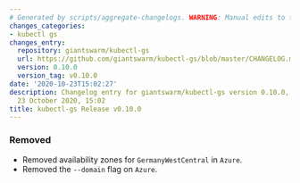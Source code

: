 ```yaml
---
# Generated by scripts/aggregate-changelogs. WARNING: Manual edits to this files will be overwritten.
changes_categories:
- kubectl gs
changes_entry:
  repository: giantswarm/kubectl-gs
  url: https://github.com/giantswarm/kubectl-gs/blob/master/CHANGELOG.md#0100---2020-10-23
  version: 0.10.0
  version_tag: v0.10.0
date: '2020-10-23T15:02:27'
description: Changelog entry for giantswarm/kubectl-gs version 0.10.0, published on
  23 October 2020, 15:02
title: kubectl-gs Release v0.10.0
---
```


### Removed
- Removed availability zones for `GermanyWestCentral` in `Azure`.
- Removed the `--domain` flag on `Azure`.
